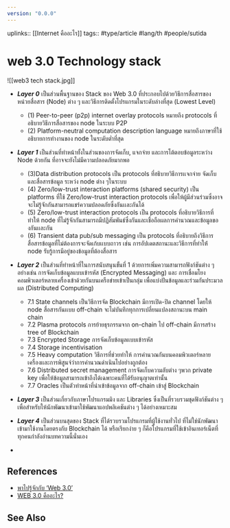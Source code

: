 ```yaml
---
version: "0.0.0"
---
```

uplinks:: [[Internet คืออะไร]]
tags:: #type/article #lang/th #people/sutida


# web 3.0 Technology stack
![[web3 tech stack.jpg]]

-   ***Layer 0*** เป็นส่วนพื้นฐานของ Stack ของ Web 3.0 ที่ประกอบไปด้วยวิธีการสื่อสารของหน่วยสื่อสาร (Node) ต่าง ๆ และวิธีการติดตั้งโปรแกรมในระดับล่างที่สุด (Lowest Level)
	- (1) Peer-to-peer (p2p) internet overlay protocols หมายถึง protocols  ที่อธิบายวิธีการสื่อสารของ  node ในระบบ P2P 
	- (2) Platform-neutral computation description language หมายถึงภาษาที่ใช้อธิบายการทำงานของ  node ในระดับต่ำที่สุด

-   ***Layer 1*** เป็นส่วนที่ทำหน้าทั้งในส่วนของการจัดเก็บ, แจกจ่าย และการโต้ตอบข้อมูลระหว่าง Node ด้วยกัน ที่อาจจะยังไม่มีความปลอดภัยมากพอ
	- (3)Data distribution protocols เป็น protocols  ที่ฮธิบายวิธีการเเจกจ่าย จัดเก็บและสื่อสารข้อมูล ระหว่ง  node ต่าง ๆในระบบ
	- (4) Zero/low-trust interaction platforms (shared security)  เป็น platforms ที่ใช้  Zero/low-trust interaction protocols  เพื่อให้ผู้มีส่วนร่วมซึ่งอาจจะไม่รู้จักกันสามารถแชร์ความปลอดภัยซึ่งกันเเละกันได้
	- (5) Zero/low-trust interaction protocols เป็น protocols ที่อธิบายวิธีการที่ทำให้ node ที่ไม่รู้จักกันสามารถมีปฏิสัมพันธ์ซึ่งกันและเชื่อถือผลการคำนวณและข้อมูลของกันเเละกัน
	- (6) Transient data pub/sub messaging เป็น protocols ที่อธิบายถึงวิธีการสื่อสารข้อมูลที่ไม่ต้องการจะจัดเก้บเเบบถาวร เช่น การอัปเดตสถานะและวิธีการที่ทำให่้ node รับรู้การมีอยู่ของข้อมูลที่ต้องสื่อสาร
	
-  ***Layer 2*** เป็นส่วนที่ทำหน้าที่ในการสนับสนุนขั้นที่ 1 ด้วยการเพิ่มความสามารถฟังก์ชันต่าง ๆ อย่างเช่น การจัดเก็บข้อมูลแบบเข้ารหัส (Encrypted Messaging) และ การเชื่อมโยงคอมพิวเตอร์หลายเครื่องเข้าด้วยกันบนเครือข่ายเข้าเป็นกลุ่ม เพื่อแบ่งปันข้อมูลและร่วมกันประมวลผล (Distributed Computing)
	- 7.1 State channels เป็นวิธีการจัด Blockchain มีการเปิด-ปิด channel โดยให้ node สื่อสารกันเเบบ off-chain จะไม่บันทึกทุกการเปลี่ยนแปลงสถานะบน main chain 
	- 7.2 Plasma protocols การย้ายธุรกรรมจาก on-chain ไป off-chain มีการสร้าง tree of Blockchain
	- 7.3 Encrypted Storage การจัดเก็บข้อมูลเเบบเข้ารหัส
	- 7.4 Storage incentivisation 
	- 7.5 Heavy computation วิธีการที่ช่วยทำให้ การคำนวณกันบนคอมพิวเตอร์หลายเครื่องเเละการพิสูนจ์ว่าการคำนวณดำเนินไปอย่างถูกต้อง
	- 7.6 Distributed secret management การจัดเก็บความลับต่าง ๆพวก private key เพื่อให้ข้อมูลสามารถเข้าถึงได้เฉพาะคนที่ได้รับอนุญาตเท่านั้น
	- 7.7 Oracles เป็นตัวทำหน้าที่นำเข้าข้อมูลจาก off-chain เข้าสู่ Blockchain
-   ***Layer 3*** เป็นส่วนเกี่ยวกับภาษาโปรแกรมมิง และ Libraries ซึ่งเป็นที่รวบรวมชุดฟังก์ชันต่าง ๆ เพื่อสำหรับให้นักพัฒนาเข้ามาใช้พัฒนาแอปพลิเคชันต่าง ๆ ได้อย่างเหมาะสม

-   ***Layer 4*** เป็นส่วนบนสุดของ Stack ที่ได้รวบรวมโปรแกรมที่ผู้ใช้งานทั่วไป ที่ไม่ใช่นักพัฒนาเข้ามาใช้งานโดยตรงกับ Blockchain ได้ หรือเรียกง่าย ๆ ก็คือโปรแกรมที่ใช้เข้าอินเทอร์เน็ตที่ทุกคนกำลังอ่านบทความนี้นั่นเอง
-   
## References
- [พาไปรู้จักกับ ‘Web 3.0’](https://www.beartai.com/article/tech-article/914953)
- [WEB 3.0 คืออะไร?](https://www.finnomena.com/zipmex/what-is-web-3-0/)

## See Also
